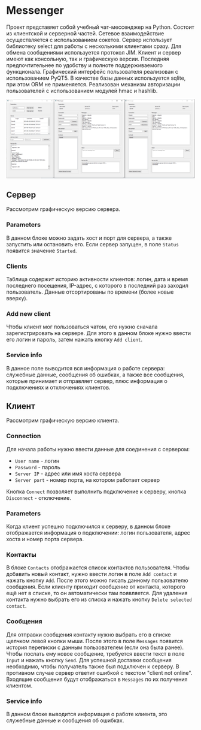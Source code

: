 # Messenger
Проект представяет собой учебный чат-мессенджер на Python. 
Состоит из клиентской и серверной частей. 
Сетевое взаимодействие осуществляется с использованием сокетов.
Сервер использует библиотеку select для работы с несколькими клиентами сразу.
Для обмена сообщениями используется протокол JIM.
Клиент и сервер имеют как консольную, так и графическую версии. Последняя предпочтительнее по удобству и полноте поддерживаемого функционала.
Графический интерфейс пользователя реализован с использованием PyQT5.
В качестве базы данных используется sqlite, при этом ORM не применяется.
Реализован механизм авторизации пользователей с использованием модулей hmac и hashlib.

![](screen.png)

## Сервер
Рассмотрим графическую версию сервера. 

### Parameters
В данном блоке можно задать хост и порт для сервера, а также запустить или остановить его. Если сервер запущен, в поле `Status` появится значение `Started`.

### Clients
Таблица содержит историю активности клиентов: логин, дата и время последнего посещения, IP-адрес, с которого в последний раз заходил пользователь. Данные отсортированы по времени (более новые вверху).

### Add new client
Чтобы клиент мог пользоваться чатом, его нужно сначала зарегистрировать на сервере. Для этого в данном блоке нужно ввести его логин и пароль, затем нажать кнопку `Add client`.

### Service info
В данное поле выводится вся информация о работе сервера: служебные данные, сообщения об ошибках, а также все сообщения, которые принимает и отправляет сервер, плюс информация о подключениях и отключениях клиентов.

## Клиент
Рассмотрим графическую версию клиента.

### Connection
Для начала работы нужно ввести данные для соединения с сервером:

 - `User name` - логин
 - `Password` - пароль
 - `Server IP` - адрес или имя хоста сервера
 - `Server port` - номер порта, на котором работает сервер

Кнопка `Connect` позволяет выполнить подключение к серверу, кнопка `Disconnect` - отключение.

### Parameters
Когда клиент успешно подключился к серверу, в данном блоке отображается информация о подключении: логин пользователя, адрес хоста и номер порта сервера.

### Контакты
В блоке `Contacts` отображается список контактов пользователя. Чтобы добавить новый контакт, нужно ввести логин в поле `Add contact` и нажать кнопку `Add`. После этого можно писать данному пользователю сообщения. Если клиенту приходит сообщение от контакта, которого ещё нет в списке, то он автоматически там появляется.
Для удаления контакта нужно выбрать его из списка и нажать кнопку `Delete selected contact`.

### Сообщения
Для отправки сообщения контакту нужно выбрать его в списке щелчком левой кнопки мыши. После этого в поле `Messages` появится история переписки с данным пользователем (если она была ранее). Чтобы послать ему новое сообщение, требуется ввести текст в поле `Input` и нажать кнопку `Send`. Для успешной доставки сообщения необходимо, чтобы получатель также был подключен к серверу. В противном случае сервер ответит ошибкой с текстом "client not online".
Входящие сообщения будут отображаться в `Messages` по их получения клиентом.

### Service info
В данном блоке выводится информация о работе клиента, это служебные данные и сообщения об ошибках.